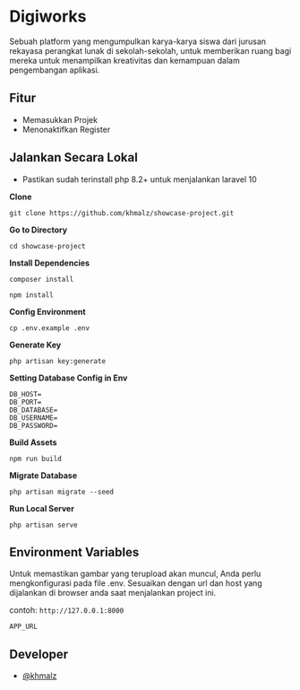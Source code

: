 # Digiworks

Sebuah platform yang mengumpulkan karya-karya siswa dari jurusan rekayasa perangkat lunak di sekolah-sekolah, untuk memberikan ruang bagi mereka untuk menampilkan kreativitas dan kemampuan dalam pengembangan aplikasi.

## Fitur

-   Memasukkan Projek
-   Menonaktifkan Register

## Jalankan Secara Lokal

-   Pastikan sudah terinstall php 8.2+ untuk menjalankan laravel 10

**Clone**

```shell
git clone https://github.com/khmalz/showcase-project.git
```

**Go to Directory**

```shell
cd showcase-project
```

**Install Dependencies**

```shell
composer install
```

```shell
npm install
```

**Config Environment**

```shell
cp .env.example .env
```

**Generate Key**

```shell
php artisan key:generate
```

**Setting Database Config in Env**

```
DB_HOST=
DB_PORT=
DB_DATABASE=
DB_USERNAME=
DB_PASSWORD=
```

**Build Assets**

```shell
npm run build
```

**Migrate Database**

```shell
php artisan migrate --seed
```

**Run Local Server**

```shell
php artisan serve
```

## Environment Variables

Untuk memastikan gambar yang terupload akan muncul, Anda perlu mengkonfigurasi pada file .env. Sesuaikan dengan url dan host yang dijalankan di browser anda saat menjalankan project ini.

contoh: `http://127.0.0.1:8000`

```
APP_URL
```

## Developer

-   [@khmalz](https://github.com/khmalz)
